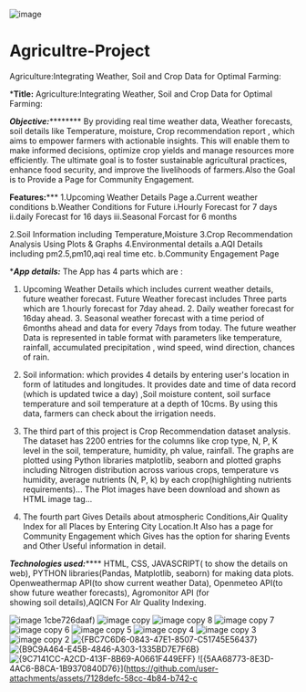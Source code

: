 ![image](https://github.com/user-attachments/assets/695be0c7-e459-4f22-999d-7696f507b955)
# Agricultre-Project
Agriculture:Integrating Weather, Soil and Crop Data for Optimal Farming:

*******************Title:******************
Agriculture:Integrating Weather, Soil and Crop Data for Optimal Farming:

*****************Objective:*************************
By providing real time weather data, Weather forecasts, soil details like Temperature, moisture, Crop  recommendation report , which aims to empower farmers with actionable insights. This will enable them to make informed decisions, optimize crop yields and manage resources more efficiently. The ultimate goal is to foster sustainable agricultural practices, enhance food security, and improve the livelihoods of farmers.Also the Goal is to Provide a Page for Community Engagement.

********************Features:***********************
1.Upcoming Weather Details Page
 a.Current weather conditions
 b.Weather Conditions for Future
  i.Hourly Forecast for 7 days
  ii.daily Forecast for 16 days
  iii.Seasonal Forcast for 6 months

2.Soil Information including Temperature,Moisture
3.Crop Recommendation Analysis Using Plots & Graphs
4.Environmental details
  a.AQI Details including pm2.5,pm10,aqi real time etc.
  b.Community Engagement Page

****************App details:***************
The App has 4 parts which are :

1. Upcoming Weather Details which includes current weather details, future weather forecast. Future Weather forecast includes Three parts which are 1.hourly forecast for 7day ahead. 2. Daily weather forecast for 16day ahead. 3. Seasonal weather forecast with a time period of 6months ahead and data for every 7days from today. The future weather Data is represented in table format with parameters like temperature, rainfall, accumulated precipitation , wind speed, wind direction,
chances of rain.

2. Soil information: which provides 4 details by entering user's location in form of latitudes and longitudes. It provides date and time of data record (which is updated twice a day) ,Soil moisture content, soil surface temperature and soil temperature at a depth of 10cms. By using this data, farmers can check about the irrigation needs.

3. The third part of this project is Crop Recommendation dataset analysis. The dataset has 2200 entries for the columns like crop type, N, P, K level in the soil, temperature, humidity, ph value, rainfall. The graphs are plotted using Python libraries matplotlib, seaborn and plotted graphs including Nitrogen distribution across various crops, temperature vs humidity, average nutrients (N, P, k) by each crop(highlighting nutrients requirements)... The Plot images have been download and shown as HTML image tag...

4. The fourth part Gives Details about atmospheric Conditions,Air Quality Index for all Places by Entering City Location.It Also has a page for Community Engagement which Gives has the option for sharing Events and Other Useful information in detail.

*************Technologies used:*****************
HTML, CSS, JAVASCRIPT( to show the details on web), PYTHON libraries(Pandas, Matplotlib, seaborn) for making data plots.
Openweathermap API(to show current weather Data), Openmeteo API(to show future weather forecasts), Agromonitor API (for showing soil details),AQICN For AIr Quality Indexing.

![image](https://github.com/user-attachments/assets/748965cd-c52c-4741-a03e-0b5adc12e218)
1cbe726daaf)
![image copy](https://github.com/user-attachments/assets/8aea15ea-df04-4f8f-9eb9-354771cdfde5)
![image copy 8](https://github.com/user-attachments/assets/59edf245-d5e1-430d-bf97-4be8de883412)
![image copy 7](https://github.com/user-attachments/assets/23f5e6c8-5110-4cd5-93ab-1540d793a9c9)
![image copy 6](https://github.com/user-attachments/assets/c15c63ec-89fd-4307-81d4-f14414debeae)
![image copy 5](https://github.com/user-attachments/assets/37b74e82-b262-4bb6-84e7-7fa70b1c4777)
![image copy 4](https://github.com/user-attachments/assets/ca811b2a-c1ab-418c-87ae-b4a0b3cac31c)
![image copy 3](https://github.com/user-attachments/assets/8c6f9a59-9a76-4e30-a88e-8de32cd55083)
![image copy 2](https://github.com/user-attachments/assets/804b2d01-cf1b-483a-846b-99e872eebf40)
![{FBC7C6D6-0843-47E1-8507-C51745E56437}](https://github.com/user-attachments/assets/0df3e792-5533-4863-9a2e-007207d1b6d6)
![{B9C9A464-E45B-4846-A303-1335BD7E7F6B}](https://github.com/user-attachments/assets/f4158db7-1866-4b97-ad20-08ea9677f7b0)
![{9C7141CC-A2CD-413F-8B69-A0661F449EFF}](https://github.com/user-attachments/assets/6a970ecd-5048-4269-80cf-850b66c3ee2d)
![{5AA68773-8E3D-4AC6-B8CA-1B9370840D76}](https://github.com/user-attachments/assets/7128defc-58cc-4b84-b742-c


